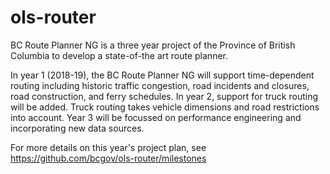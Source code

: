 # ols-router
BC Route Planner NG is a three year project of the Province of British Columbia to develop a state-of-the art route planner. 

In year 1 (2018-19), the BC Route Planner NG will support time-dependent routing including historic traffic congestion, road incidents and closures, road construction, and ferry schedules. In year 2, support for truck routing will be added. Truck routing takes vehicle dimensions and road restrictions into account. Year 3 will be focussed on performance engineering and incorporating new data sources. 

For more details on this year's project plan, see https://github.com/bcgov/ols-router/milestones
